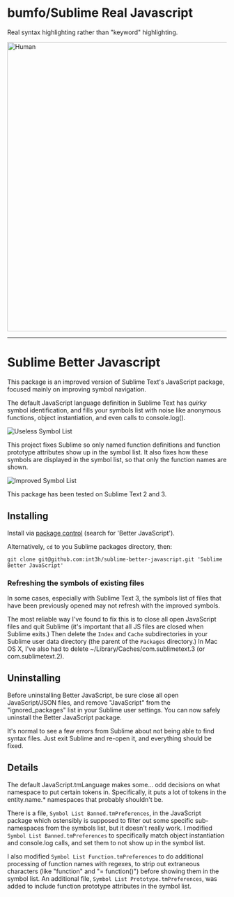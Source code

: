 # bumfo/Sublime Real Javascript

Real syntax highlighting rather than "keyword" highlighting. 

<img src="http://bumfo.github.io/sublime-real-javascript/s/human.png" alt="Human" width="588" height="662">

----------

# Sublime Better Javascript

This package is an improved version of Sublime Text's JavaScript package, focused mainly on improving symbol navigation.

The default JavaScript language definition in Sublime Text has *quirky* symbol identification, and fills your symbols list with noise like anonymous functions, object instantiation, and even calls to console.log().

![Useless Symbol List](http://int3h.github.io/sublime-better-javascript/images/screenshot-bad-symbols.png)

This project fixes Sublime so only named function definitions and function prototype attributes show up in the symbol list. It also fixes how these symbols are displayed in the symbol list, so that only the function names are shown.

![Improved Symbol List](http://int3h.github.io/sublime-better-javascript/images/screenshot-good-symbols.png)

This package has been tested on Sublime Text 2 and 3.


Installing
--------------

Install via [package control](http://wbond.net/sublime_packages/package_control) (search for 'Better JavaScript').

Alternatively, `cd` to you Sublime packages directory, then:

    git clone git@github.com:int3h/sublime-better-javascript.git 'Sublime Better JavaScript'


### Refreshing the symbols of existing files

In some cases, especially with Sublime Text 3, the symbols list of files that have been previously opened may not refresh with the improved symbols.

The most reliable way I've found to fix this is to close all open JavaScript files and quit Sublime (it's important that all JS files are closed when Sublime exits.) Then delete the `Index` and `Cache` subdirectories in your Sublime user data directory (the parent of the `Packages` directory.) In Mac OS X, I've also had to delete ~/Library/Caches/com.sublimetext.3 (or com.sublimetext.2).


Uninstalling
------------
Before uninstalling Better JavaScript, be sure close all open JavaScript/JSON
files, and remove "JavaScript" from the "ignored_packages" list in your Sublime
user settings. You can now safely uninstall the Better JavaScript package.

It's normal to see a few errors from Sublime about not being able to find syntax files. Just exit
Sublime and re-open it, and everything should be fixed.


Details
-------

The default JavaScript.tmLanguage makes some... odd decisions on what namespace to put certain tokens in. Specifically, it puts a lot of tokens in the entity.name.* namespaces that probably shouldn't be.

There is a file, `Symbol List Banned.tmPreferences`, in the JavaScript package which ostensibly is supposed to filter out some specific sub-namespaces from the symbols list, but it doesn't really work. I modified `Symbol List Banned.tmPreferences` to specifically match object instantiation and console.log calls, and set them to not show up in the symbol list.

I also modified `Symbol List Function.tmPreferences` to do additional processing of function names with regexes, to strip out extraneous characters (like "function" and "= function()") before showing them in the symbol list. An additional file, `Symbol List Prototype.tmPreferences`, was added to include function prototype attributes in the symbol list.
